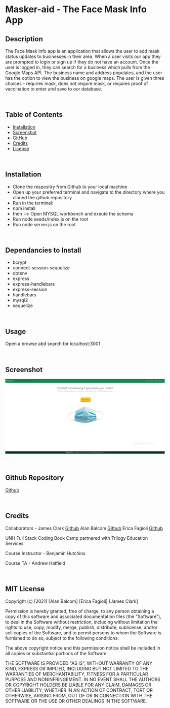 # Masker-aid - The Face Mask Info App
## Description

The Face Mask Info app is an application that allows the user to add mask status updates to businesses in their area. When a user visits our app they are prompted to login or sign up if they do not have an account. Once the user is logged in, they can search for a business which pulls from the Google Maps API. The business name and address populates, and the user has the option to view the business on google maps. The user is given three choices - requires mask, does not require mask, or requires proof of vaccination to enter and save to our database. 

<br>

## Table of Contents

- [Installation](#installation)
- [Screenshot](#screenshot)
- [GitHub](#Github)
- [Credits](#credits)
- [License](#license)

<br>

## Installation
- Clone the respositry from Github to your local machine 
- Open up your preferred terminal and navigate to the directory where you cloned the github repository
- Run in the terminal:
- npm install
- then --> Open MYSQL workbench and exeute the schema
- Run node seeds/index.js on the root
- Run node server.js on the root

<br>

## Dependancies to Install
- bcrypt
- connect-session-sequelize
- dotenv
- express
- express-handlebars
- express-session
- handlebars
- mysql2
- sequelize

<br>

## Usage

Open a browse abd search for localhost:3001

<br>

## Screenshot
 
 ![Screenshot](public/images/masksnip.PNG)
 
<br>



## Github Repository
[Github](https://github.com/abalcs/Masker-Aid)

<br>

## Credits

Collaborators - James Clark [Github](https://github.com/jamespclark95) Alan Balcom [Github](https://github.com/abalcs) Erica Fagioli [Github](https://github.com/efagioli01)

UNH Full Stack Coding Book Camp partnered with Trilogy Education Services

Course Instructor - Benjamin Hutchins

Course TA - Andrew Hatfield

<br>

## MIT License


Copyright (c) [2021] [Alan Balcom]  [Erica Fagioli] [James Clark] 

Permission is hereby granted, free of charge, to any person obtaining a copy
of this software and associated documentation files (the "Software"), to deal
in the Software without restriction, including without limitation the rights
to use, copy, modify, merge, publish, distribute, sublicense, and/or sell
copies of the Software, and to permit persons to whom the Software is
furnished to do so, subject to the following conditions:

The above copyright notice and this permission notice shall be included in all
copies or substantial portions of the Software.

THE SOFTWARE IS PROVIDED "AS IS", WITHOUT WARRANTY OF ANY KIND, EXPRESS OR
IMPLIED, INCLUDING BUT NOT LIMITED TO THE WARRANTIES OF MERCHANTABILITY,
FITNESS FOR A PARTICULAR PURPOSE AND NONINFRINGEMENT. IN NO EVENT SHALL THE
AUTHORS OR COPYRIGHT HOLDERS BE LIABLE FOR ANY CLAIM, DAMAGES OR OTHER
LIABILITY, WHETHER IN AN ACTION OF CONTRACT, TORT OR OTHERWISE, ARISING FROM,
OUT OF OR IN CONNECTION WITH THE SOFTWARE OR THE USE OR OTHER DEALINGS IN THE
SOFTWARE.